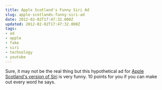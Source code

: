 ```yaml
---
title: Apple Scotland's Funny Siri Ad
slug: apple-scotlands-funny-siri-ad
date: 2012-02-02T17:47:32.000Z
updated: 2012-02-02T17:47:32.000Z
tags:
- ad
- apple
- fake
- siri
- technology
- youtube
---
```


Sure, it may not be the real thing but this hypothetical ad for <a href='http://www.loopinsight.com/2012/02/02/apple-scotland-having-a-wee-bit-of-trouble/'>Apple Scotland's version of Siri</a> is very funny.  10 points for you if you can make out every word he says.
